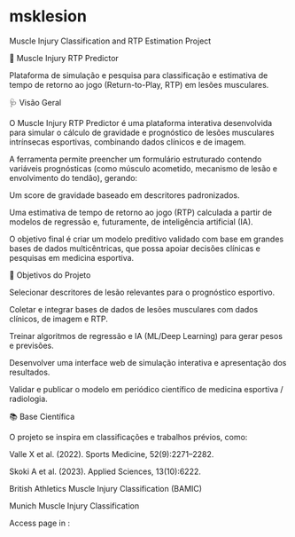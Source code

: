 # msklesion
Muscle Injury Classification and RTP Estimation Project

🧠 Muscle Injury RTP Predictor

Plataforma de simulação e pesquisa para classificação e estimativa de tempo de retorno ao jogo (Return-to-Play, RTP) em lesões musculares.

🩺 Visão Geral

O Muscle Injury RTP Predictor é uma plataforma interativa desenvolvida para simular o cálculo de gravidade e prognóstico de lesões musculares intrínsecas esportivas, combinando dados clínicos e de imagem.

A ferramenta permite preencher um formulário estruturado contendo variáveis prognósticas (como músculo acometido, mecanismo de lesão e envolvimento do tendão), gerando:

Um score de gravidade baseado em descritores padronizados.

Uma estimativa de tempo de retorno ao jogo (RTP) calculada a partir de modelos de regressão e, futuramente, de inteligência artificial (IA).

O objetivo final é criar um modelo preditivo validado com base em grandes bases de dados multicêntricas, que possa apoiar decisões clínicas e pesquisas em medicina esportiva.

🎯 Objetivos do Projeto

Selecionar descritores de lesão relevantes para o prognóstico esportivo.

Coletar e integrar bases de dados de lesões musculares com dados clínicos, de imagem e RTP.

Treinar algoritmos de regressão e IA (ML/Deep Learning) para gerar pesos e previsões.

Desenvolver uma interface web de simulação interativa e apresentação dos resultados.

Validar e publicar o modelo em periódico científico de medicina esportiva / radiologia.

📚 Base Científica

O projeto se inspira em classificações e trabalhos prévios, como:

Valle X et al. (2022). Sports Medicine, 52(9):2271–2282.

Skoki A et al. (2023). Applied Sciences, 13(10):6222.

British Athletics Muscle Injury Classification (BAMIC)

Munich Muscle Injury Classification

Access page in : 
